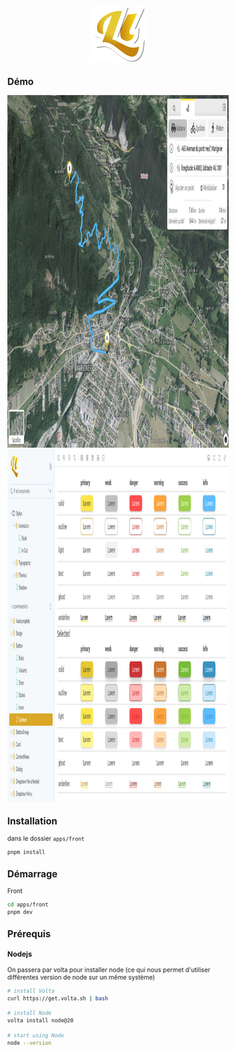 <p align="center">
  <img width="128" src="https://raw.githubusercontent.com/lhapaipai/lonlat/main/extra/assets/public/graphics/logo/logo-shadow.svg" alt="Lonlat logo">
</p>

## Démo

<a href="https://lonlat.org">
<img width="1400" height="800" src="https://raw.githubusercontent.com/lhapaipai/lonlat/main/extra/assets/public/graphics/screenshots/front.jpg" alt="Lonlat App" />
</a>

<a href="https://storybook.lonlat.pentatrion.com">
<img width="1400" height="800" src="https://raw.githubusercontent.com/lhapaipai/lonlat/main/extra/assets/public/graphics/screenshots/storybook.jpg" alt="Lonlat Storybook" />
</a>

## Installation

dans le dossier `apps/front`
```bash
pnpm install
```

## Démarrage

Front
```bash
cd apps/front
pnpm dev
```

## Prérequis

### Nodejs

On passera par volta pour installer node (ce qui nous permet d'utiliser différentes version de node sur un même système)

```bash
# install Volta
curl https://get.volta.sh | bash

# install Node
volta install node@20

# start using Node
node --version
```
